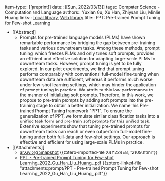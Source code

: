 item-type:: [[preprint]]
date:: [[Sun, 2022/03/13]]
tags:: Computer Science - Computation and Language
authors:: Yuxian Gu, Xu Han, Zhiyuan Liu, Minlie Huang
links:: [Local library](zotero://select/library/items/B96NUZXJ), [Web library](https://www.zotero.org/users/9034808/items/B96NUZXJ)
title:: PPT: Pre-trained Prompt Tuning for Few-shot Learning

- [[Abstract]]
	- Prompts for pre-trained language models (PLMs) have shown remarkable performance by bridging the gap between pre-training tasks and various downstream tasks. Among these methods, prompt tuning, which freezes PLMs and only tunes soft prompts, provides an efficient and effective solution for adapting large-scale PLMs to downstream tasks. However, prompt tuning is yet to be fully explored. In our pilot experiments, we find that prompt tuning performs comparably with conventional full-model fine-tuning when downstream data are sufficient, whereas it performs much worse under few-shot learning settings, which may hinder the application of prompt tuning in practice. We attribute this low performance to the manner of initializing soft prompts. Therefore, in this work, we propose to pre-train prompts by adding soft prompts into the pre-training stage to obtain a better initialization. We name this Pre-trained Prompt Tuning framework "PPT". To ensure the generalization of PPT, we formulate similar classification tasks into a unified task form and pre-train soft prompts for this unified task. Extensive experiments show that tuning pre-trained prompts for downstream tasks can reach or even outperform full-model fine-tuning under both full-data and few-shot settings. Our approach is effective and efficient for using large-scale PLMs in practice.
- [[Attachments]]
	- [arXiv.org Snapshot](https://arxiv.org/abs/2109.04332) {{zotero-imported-file X4Y224E8, "2109.html"}}
	- [PPT - Pre-trained Prompt Tuning for Few-shot Learning_2022_Gu_Han_Liu_Huang_.pdf](zotero://select/library/items/Z39QBBLA) {{zotero-linked-file "attachments:prompt/PPT - Pre-trained Prompt Tuning for Few-shot Learning_2022_Gu_Han_Liu_Huang_.pdf"}}